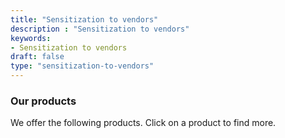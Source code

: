 ```yaml
---
title: "Sensitization to vendors"
description : "Sensitization to vendors" 
keywords:
- Sensitization to vendors 
draft: false
type: "sensitization-to-vendors"
---
```


### Our products

We offer the following products. Click on a product to find more.